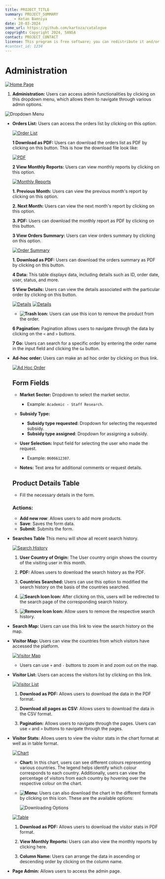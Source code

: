 ```yaml
---
title: PROJECT_TITLE
summary: PROJECT_SUMMARY
    - Ketan Bamniya
date: 28-03-2024
some_url: https://github.com/kartoza/catalogue
copyright: Copyright 2024, SANSA
contact: PROJECT_CONTACT
license: This program is free software; you can redistribute it and/or modify it under the terms of the GNU Affero General Public License as published by the Free Software Foundation; either version 3 of the License, or (at your option) any later version.
#context_id: 1234
---
```


# Administration

[![Home Page](./img/administration-img-1.png)](./img/administration-img-1.png)

1. **Administration:** Users can access admin functionalities by clicking on this dropdown menu, which allows them to navigate through various admin options.

![Dropdown Menu](./img/administration-img-2.png)

* **Orders List:** Users can access the orders list by clicking on this option.

    [![Order List](./img/administration-img-3.png)](./img/administration-img-3.png)

    **1 Download as PDF:** Users can download the orders list as PDF by clicking on this button. This is how the download file look like:

    [![PDF](./img/administration-img-4.png)](./img/administration-img-4.png)

    **2 View Monthly Reports:** Users can view monthly reports by clicking on this option.

    [![Monthly Reports](./img/administration-img-5.png)](./img/administration-img-5.png)

    **1. Previous Month:** Users can view the previous month's report by clicking on this option.

    **2. Next Month:** Users can view the next month's report by clicking on this option.

    **3. PDF:** Users can download the monthly report as PDF by clicking on this button.

    **3 View Orders Summary:** Users can view orders summary by clicking on this option.

    [![Order Summary](./img/administration-img-6.png)](./img/administration-img-6.png)

    **1. Download as PDF:** Users can download the orders summary as PDF by clicking on this button.

    **4 Data:** This table displays data, including details such as ID, order date, user, status, and more.

    **5 View Details:** Users can view the details associated with the particular order by clicking on this button.

    [![Details](./img/administration-img-7.png)](./img/administration-img-7.png)
    [![Details](./img/administration-img-8.png)](./img/administration-img-8.png)

    * **![Trash](./img/administration-img-9.png) Icon:** Users can use this icon to remove the product from the order.

    **6 Pagination:** Pagination allows users to navigate through the data by clicking on the `<` and `>` buttons.

    **7 Go:** Users can search for a specific order by entering the order name in the input field and clicking the `Go` button.

* **Ad-hoc order:** Users can make an ad hoc order by clicking on thus link.

    [![Ad Hoc Order](./img/administration-img-10.png)](./img/administration-img-10.png)

    ## Form Fields

    * **Market Sector:** Dropdown to select the market sector.
        - Example: `Academic - Staff Research`.


    * **Subsidy Type:**
        - **Subsidy type requested**: Dropdown for selecting the requested subsidy.
        - **Subsidy type assigned**: Dropdown for assigning a subsidy.

    * **User Selection:** Input field for selecting the user who made the request.
        - Example: `0606612307`.

    * **Notes:** Text area for additional comments or request details.

    ## Product Details Table

    - Fill the necessary details in the form.
    
    ### Actions:

    - **Add new row**: Allows users to add more products.
    - **Save**: Saves the form data.
    - **Submit**: Submits the form.

* **Searches Table** This menu will show all recent search history.

    [![Search History](./img/administration-img-11.png)](./img/administration-img-11.png)

    1. **User Country of Origin:** The User country origin shows the country of the visiting user in this month. 

    2. **PDF:** Allows users to download the search history as the PDF.

    3. **Countries Searched:** Users can use this option to modified the search history on the basis of the countries searched.

    4. **![Search Icon](./img/administration-img-12.png) Icon:** After clicking on this, users will be redirected to the search page of the corresponding search history.

    5. **![Remove Icon](./img/administration-img-13.png) Icon:** Allow users to remove the respective search history.

* **Search Map:** Users can use this link to view the search history on the map.

* **Visitor Map:** Users can view the countries from which visitors have accessed the platform.

    [![Visitor Map](./img/administration-img-14.png)](./img/administration-img-14.png)

    - Users can use `+` and `-` buttons to zoom in and zoom out on the map.

* **Visitor List:** Users can access the visitors list by clicking on this link.

    [![Visitor List](./img/administration-img-15.png)](./img/administration-img-15.png)

    1. **Download as PDF:** Allows users to download the data in the PDF format.

    2. **Download all pages as CSV:** Allows users to download the data in the CSV format.

    3. **Pagination:** Allows users to navigate through the pages. Users can use `<` and `>` buttons to navigate through the pages.

* **Visitor Stats:** Allows users to view the visitor stats in the chart format at well as in table format.

    [![Chart](./img/administration-img-16.png)](./img/administration-img-16.png)

    - **Chart:** In this chart, users can see different colours representing various countries. The legend helps identify which colour corresponds to each country. Additionally, users can view the percentage of visitors from each country by hovering over the respective colour on the chart.

    - **![Menu](./img/administration-img-17.png):** Users can also download the chart in the different formats by clicking on this icon. These are the available options:

        ![Downloading Options](./img/administration-img-18.png)

    [![Table](./img/administration-img-19.png)](./img/administration-img-19.png)

    1. **Download as PDF:** Allows users to download the visitor stats in PDF format.

    2. **View Monthly Reports:** Users can also view the monthly reports by clicking here.

    3. **Column Name:** Users can arrange the data in ascending or descending order by clicking on the column name.

* **Page Admin:** Allows users to access the admin page.
